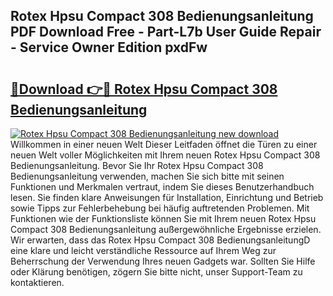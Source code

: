 ## Rotex Hpsu Compact 308 Bedienungsanleitung PDF Download Free - Part-L7b User Guide Repair - Service Owner Edition pxdFw

# <h2><a href="http://df1o20s.blite.top/?on=Rotex+Hpsu+Compact+308+Bedienungsanleitung">🔗Download 👉🔴 Rotex Hpsu Compact 308 Bedienungsanleitung</a></h2>

[![Rotex Hpsu Compact 308 Bedienungsanleitung new download](https://i.imgur.com/lujVjoI.png)](http://df1o20s.blite.top/?on=Rotex+Hpsu+Compact+308+Bedienungsanleitung)
Willkommen in einer neuen Welt Dieser Leitfaden öffnet die Türen zu einer neuen Welt voller Möglichkeiten mit Ihrem neuen Rotex Hpsu Compact 308 Bedienungsanleitung. Bevor Sie Ihr Rotex Hpsu Compact 308 Bedienungsanleitung verwenden, machen Sie sich bitte mit seinen Funktionen und Merkmalen vertraut, indem Sie dieses Benutzerhandbuch lesen. Sie finden klare Anweisungen für Installation, Einrichtung und Betrieb sowie Tipps zur Fehlerbehebung bei häufig auftretenden Problemen. Mit Funktionen wie der Funktionsliste können Sie mit Ihrem neuen Rotex Hpsu Compact 308 Bedienungsanleitung außergewöhnliche Ergebnisse erzielen. Wir erwarten, dass das Rotex Hpsu Compact 308 BedienungsanleitungD eine klare und leicht verständliche Ressource auf Ihrem Weg zur Beherrschung der Verwendung Ihres neuen Gadgets war. Sollten Sie Hilfe oder Klärung benötigen, zögern Sie bitte nicht, unser Support-Team zu kontaktieren.
